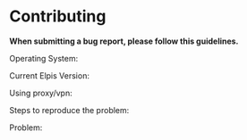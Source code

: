 # Contributing

**When submitting a bug report, please follow this guidelines.**

Operating System: 

Current Elpis Version: 

Using proxy/vpn:

Steps to reproduce the problem:

Problem: 